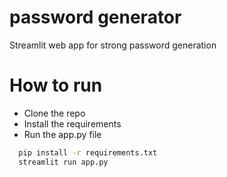 # password generator

Streamlit web app for strong password generation

# How to run

- Clone the repo
- Install the requirements
- Run the app.py file

```bash
  pip install -r requirements.txt
  streamlit run app.py
```